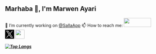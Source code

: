 ## Marhaba 👋, I'm Marwen Ayari

🔭 I’m currently working on [@SallaApp](https://github.com/SallaApp)
📫 How to reach me: 
[ <img src="https://ssl.gstatic.com/ui/v1/icons/mail/rfr/logo_gmail_lockup_default_2x_r5.png" width="90px;" height="30px"/>](mailto:[marwenayarimail@gmail.com](mailto:marwenayarimail@gmail.com)) [ <img src="data:image/png;base64,iVBORw0KGgoAAAANSUhEUgAAACAAAAAgCAAAAABWESUoAAAA3ElEQVR4Ac2SGQDFMBBE1ylOcYpTner0neK0TnGpU53iFKc6xWl+p+f25D7InZ295Cv0mGjFUOzWDVVVa/WykaBiaBBFfsiyory3JASRjs8mInqxUGRw47CIBIy7Ew0Sh0nED4OXCwkNh8h7GrrgCkVK9a7w6Q2BjoVa6Oo9EZEDVJ7I1M4UeMDXzIEhvoukFxNMaP8o4gpon1l9qnqc7DcPIgpd7Ce0t/fJVO0q0qIsVeuY1XwNYK1gwm8J2GAqvHRF5mD7BcG0Rl6yegjw0BqdakE8Bni0RyjyDf4Y1Y0n0wNT4wAAAABJRU5ErkJggg==" width="30px;" height="30px"/>](https://twitter.com/m4rwen) [ <img src="https://raw.githubusercontent.com/yushi1007/yushi1007/main/images/linkedin.svg" width="30px;" height="30px"/>](https://www.linkedin.com/in/marwenayari)

<!--
**_[![Marwen’s github stats](https://github-readme-stats.vercel.app/api?username=marwenayari)](https://github.com/marwenayari)_**
-->
**_[![Top Langs](https://github-readme-stats.vercel.app/api/top-langs/?username=marwenayari&layout=compact)](https://github.com/marwenayari)_**

<!--
**marwenayari/marwenayari** is a ✨ _special_ ✨ repository because its `README.md` (this file) appears on your GitHub profile.

Here are some ideas to get you started:

- 🔭 I’m currently working on ...
- 🌱 I’m currently learning ...
- 👯 I’m looking to collaborate on ...
- 🤔 I’m looking for help with ...
- 💬 Ask me about ...
- 📫 How to reach me: ...
- 😄 Pronouns: ...
- ⚡ Fun fact: ...
-->
